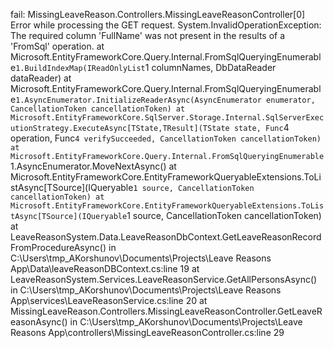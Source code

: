 fail: MissingLeaveReason.Controllers.MissingLeaveReasonController[0]
      Error while processing the GET request.
      System.InvalidOperationException: The required column 'FullName' was not present in the results of a 'FromSql' operation.
         at Microsoft.EntityFrameworkCore.Query.Internal.FromSqlQueryingEnumerable`1.BuildIndexMap(IReadOnlyList`1 columnNames, DbDataReader dataReader)
         at Microsoft.EntityFrameworkCore.Query.Internal.FromSqlQueryingEnumerable`1.AsyncEnumerator.InitializeReaderAsync(AsyncEnumerator enumerator, CancellationToken cancellationToken)
         at Microsoft.EntityFrameworkCore.SqlServer.Storage.Internal.SqlServerExecutionStrategy.ExecuteAsync[TState,TResult](TState state, Func`4 operation, Func`4 verifySucceeded, CancellationToken cancellationToken)
         at Microsoft.EntityFrameworkCore.Query.Internal.FromSqlQueryingEnumerable`1.AsyncEnumerator.MoveNextAsync()
         at Microsoft.EntityFrameworkCore.EntityFrameworkQueryableExtensions.ToListAsync[TSource](IQueryable`1 source, CancellationToken cancellationToken)
         at Microsoft.EntityFrameworkCore.EntityFrameworkQueryableExtensions.ToListAsync[TSource](IQueryable`1 source, CancellationToken cancellationToken)
         at LeaveReasonSystem.Data.LeaveReasonDbContext.GetLeaveReasonRecordFromProcedureAsync() in C:\Users\tmp_AKorshunov\Documents\Projects\Leave Reasons App\Data\leaveReasonDBContext.cs:line 19
         at LeaveReasonSystem.Services.LeaveReasonService.GetAllPersonsAsync() in C:\Users\tmp_AKorshunov\Documents\Projects\Leave Reasons App\services\LeaveReasonService.cs:line 20
         at MissingLeaveReason.Controllers.MissingLeaveReasonController.GetLeaveReasonAsync() in C:\Users\tmp_AKorshunov\Documents\Projects\Leave Reasons App\controllers\MissingLeaveReasonController.cs:line 29
